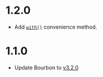 # 1.2.0

- Add [`with()`](https://github.com/lacroixdesign/node-bourbon#with-function) convenience method.

# 1.1.0

- Update Bourbon to [v3.2.0](https://github.com/thoughtbot/bourbon/releases/tag/v3.2.0)
